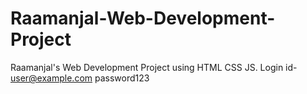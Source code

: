 # Raamanjal-Web-Development-Project
Raamanjal's Web Development Project using HTML CSS JS.
Login id- user@example.com
          password123
